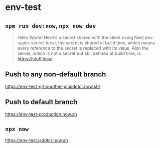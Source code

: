 # env-test


## `npm run dev:now`, `npx now dev`

> Hello World! Here's a secret shared with the client using Next env: super-secret-local, the secret is shared at build time, which means every reference to the secret is replaced with its value.
> Also the server, which is not a secret but still defined at build time, is: https://stuff.local

## Push to any non-default branch

https://env-test-git-another-pr.jsdotcr.now.sh/

## Push to default branch

https://env-test-production.now.sh

## `npx now`

https://env-test.jsdotcr.now.sh
